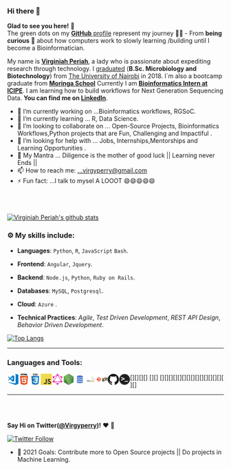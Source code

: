 ### Hi there 👋

**Glad to see you here!** :star_struck: <br> The green dots on my [**GitHub** profile](https://github.com/virginiah894?tab=repositories) represent my journey :running_woman: - From **being curious** :thinking: about how computers work to slowly learning /building until I become a Bioinformatician.


My name is  **[Virginiah Periah](https://github.com/virginiah894)**, a lady who is passionate about expediting research through technology. I [graduated](https://en.wikipedia.org/wiki/University_of_Nairobi) (**B.Sc. Microbiology and Biotechnology**) from [The University of Nairobi](https://en.wikipedia.org/wiki/University_of_Nairobi) in 2018. I`m also a bootcamp graduate from **[Moringa School](https://moringaschool.com/)**
Currently I am  **[Bioinformatics Intern at ICIPE](http://www.icipe.org/news/icipe-%E2%80%93-50-years-malaria-mosquito-research)**. I am learning how to build workflows for Next Generation Sequencing Data. **You can find me on [LinkedIn](https://www.linkedin.com/in/virginiah-p-13a311a2/)**.

- 🔭 I’m currently working on ...Bioinformatics workflows, RGSoC.
- 🌱 I’m currently learning ... R, Data Science.
- 👯 I’m looking to collaborate on ... Open-Source Projects, Bioinformatics Workflows,Python projects that are Fun, Challenging and Impactiful .
- 🤔 I’m looking for help with ... Jobs, Internships,Mentorships and Learning Opportunities .
- 💬 My Mantra ... Diligence is the mother of good luck || Learning never Ends ||
- 📫 How to reach me: ...virgyperry@gmail.com
- ⚡ Fun fact: ...I talk to mysel A LOOOT 😄😄😄😄😄
<br />
<br />


 [![Virginiah Periah's github stats](https://github-readme-stats.vercel.app/api?username=virginiah894&show_icons=true)](https://github.com/virginiah894/)

### :gear: My skills include:

- **Languages**: `Python`, `R`, `JavaScript` `Bash`.

- **Frontend**: `Angular`, `Jquery`.

- **Backend**: `Node.js`, `Python`, `Ruby on Rails`.

- **Databases**: `MySQL`, `Postgresql`.

- **Cloud**: `Azure` .

- **Technical Practices**: *Agile*, *Test Driven Development*, *REST API Design*, *Behavior Driven Development*.

[![Top Langs](https://github-readme-stats.vercel.app/api/top-langs/?username=virginiah894)](https://github.com/virginiah894)

---
### Languages and Tools:

[<img align="left" alt="Visual Studio Code" width="26px" src="https://raw.githubusercontent.com/github/explore/80688e429a7d4ef2fca1e82350fe8e3517d3494d/topics/visual-studio-code/visual-studio-code.png" />][][<img align="left" alt="HTML5" width="26px" src="https://raw.githubusercontent.com/github/explore/80688e429a7d4ef2fca1e82350fe8e3517d3494d/topics/html/html.png" />][]
[<img align="left" alt="CSS3" width="26px" src="https://raw.githubusercontent.com/github/explore/80688e429a7d4ef2fca1e82350fe8e3517d3494d/topics/css/css.png" />][]
[<img align="left" alt="JavaScript" width="26px" src="https://raw.githubusercontent.com/github/explore/80688e429a7d4ef2fca1e82350fe8e3517d3494d/topics/javascript/javascript.png" />][][<img align="left" alt="GraphQL" width="26px" src="https://raw.githubusercontent.com/github/explore/80688e429a7d4ef2fca1e82350fe8e3517d3494d/topics/graphql/graphql.png" />][][<img align="left" alt="Node.js" width="26px" src="https://raw.githubusercontent.com/github/explore/80688e429a7d4ef2fca1e82350fe8e3517d3494d/topics/nodejs/nodejs.png" />][][<img align="left" alt="SQL" width="26px" src="https://raw.githubusercontent.com/github/explore/80688e429a7d4ef2fca1e82350fe8e3517d3494d/topics/sql/sql.png" />][][<img align="left" alt="MySQL" width="26px" src="https://raw.githubusercontent.com/github/explore/80688e429a7d4ef2fca1e82350fe8e3517d3494d/topics/mysql/mysql.png" />][][<img align="left" alt="Git" width="26px" src="https://raw.githubusercontent.com/github/explore/80688e429a7d4ef2fca1e82350fe8e3517d3494d/topics/git/git.png" />][][<img align="left" alt="GitHub" width="26px" src="https://raw.githubusercontent.com/github/explore/78df643247d429f6cc873026c0622819ad797942/topics/github/github.png" />][][<img align="left" alt="Terminal" width="26px" src="https://raw.githubusercontent.com/github/explore/80688e429a7d4ef2fca1e82350fe8e3517d3494d/topics/terminal/terminal.png" />][]

---
<br />
<br />



**Say Hi on Twitter([@Virgyperry](https://twitter.com/Virgyperry))!** :heart: 💬

[![Twitter Follow](https://img.shields.io/twitter/follow/Virgyperry?style=social)](https://twitter.com/Virgyperry)

- 🥅 2021 Goals: Contribute more to Open Source projects || Do projects in Machine Learning.
